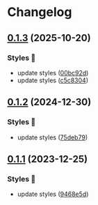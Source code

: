 # Changelog

## [0.1.3](https://github.com/hbstack/syntax-highlighting/compare/styles/perldoc/v0.1.2...styles/perldoc/v0.1.3) (2025-10-20)


### Styles 🎨

* update styles ([00bc92d](https://github.com/hbstack/syntax-highlighting/commit/00bc92dfe53397d73c9c0c7cff07bfe47b03389e))
* update styles ([c5c8304](https://github.com/hbstack/syntax-highlighting/commit/c5c8304cc8ebf843ad08029ddf982868131e1adf))

## [0.1.2](https://github.com/hbstack/syntax-highlighting/compare/styles/perldoc/v0.1.1...styles/perldoc/v0.1.2) (2024-12-30)


### Styles 🎨

* update styles ([75deb79](https://github.com/hbstack/syntax-highlighting/commit/75deb79773c00a91668118f44e1ffcf018513cd9))

## [0.1.1](https://github.com/hbstack/syntax-highlighting/compare/styles/perldoc/v0.1.0...styles/perldoc/v0.1.1) (2023-12-25)


### Styles 🎨

* update styles ([9468e5d](https://github.com/hbstack/syntax-highlighting/commit/9468e5d054f6c1775a1966bcf308506cebd2f804))
